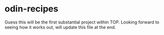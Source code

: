 # odin-recipes
Guess this will be the first substantial project within TOP.
Looking forward to seeing how it works out, will update this file at the end.